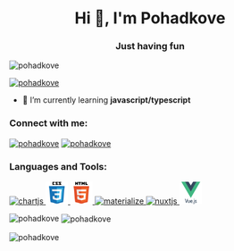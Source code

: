 <h1 align="center">Hi 👋, I'm Pohadkove</h1>
<h3 align="center">Just having fun</h3>

<p align="left"> <img src="https://komarev.com/ghpvc/?username=pohadkove&label=Profile%20views&color=0e75b6&style=flat" alt="pohadkove" /> </p>

<p align="left"> <a href="https://github.com/ryo-ma/github-profile-trophy"><img src="https://github-profile-trophy.vercel.app/?username=pohadkove" alt="pohadkove" /></a> </p>

- 🌱 I’m currently learning **javascript/typescript**

<h3 align="left">Connect with me:</h3>
<p align="left">
<a href="https://linkedin.com/in/pohadkove" target="blank"><img align="center" src="https://raw.githubusercontent.com/rahuldkjain/github-profile-readme-generator/master/src/images/icons/Social/linked-in-alt.svg" alt="pohadkove" height="30" width="40" /></a>
<a href="https://www.youtube.com/c/pohadkove" target="blank"><img align="center" src="https://raw.githubusercontent.com/rahuldkjain/github-profile-readme-generator/master/src/images/icons/Social/youtube.svg" alt="pohadkove" height="30" width="40" /></a>
</p>

<h3 align="left">Languages and Tools:</h3>
<p align="left"> <a href="https://www.chartjs.org" target="_blank" rel="noreferrer"> <img src="https://www.chartjs.org/media/logo-title.svg" alt="chartjs" width="40" height="40"/> </a> <a href="https://www.w3schools.com/css/" target="_blank" rel="noreferrer"> <img src="https://raw.githubusercontent.com/devicons/devicon/master/icons/css3/css3-original-wordmark.svg" alt="css3" width="40" height="40"/> </a> <a href="https://www.w3.org/html/" target="_blank" rel="noreferrer"> <img src="https://raw.githubusercontent.com/devicons/devicon/master/icons/html5/html5-original-wordmark.svg" alt="html5" width="40" height="40"/> </a> <a href="https://materializecss.com/" target="_blank" rel="noreferrer"> <img src="https://raw.githubusercontent.com/prplx/svg-logos/5585531d45d294869c4eaab4d7cf2e9c167710a9/svg/materialize.svg" alt="materialize" width="40" height="40"/> </a> <a href="https://nuxtjs.org/" target="_blank" rel="noreferrer"> <img src="https://www.vectorlogo.zone/logos/nuxtjs/nuxtjs-icon.svg" alt="nuxtjs" width="40" height="40"/> </a> <a href="https://vuejs.org/" target="_blank" rel="noreferrer"> <img src="https://raw.githubusercontent.com/devicons/devicon/master/icons/vuejs/vuejs-original-wordmark.svg" alt="vuejs" width="40" height="40"/> </a> </p>

<p><img align="left" src="https://github-readme-stats.vercel.app/api/top-langs?username=pohadkove&show_icons=true&locale=en&layout=compact" alt="pohadkove" /></p>

<p>&nbsp;<img align="center" src="https://github-readme-stats.vercel.app/api?username=pohadkove&show_icons=true&locale=en" alt="pohadkove" /></p>

<p><img align="center" src="https://github-readme-streak-stats.herokuapp.com/?user=pohadkove&" alt="pohadkove" /></p>
